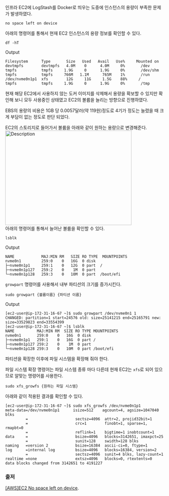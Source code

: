 인프라 EC2에 LogStash를 Docker로 띄우는 도중에 인스턴스의 용량이 부족한 문제가 발생하였다.

`no space left on device`

아래의 명령어를 통해서 현재 EC2 인스턴스의 용량 정보를 확인할 수 있다.
``` shell
df -hT
```

Output
``` text
Filesystem      Type       Size   Used   Avail   Use%     Mounted on
devtmpfs        devtmpfs   4.0M    0      4.0M     0%       /dev
tmpfs           tmpfs     1.9G     0      1.9G     0%       /dev/shm
tmpfs           tmpfs     766M   1.1M      765M    1%       /run
/dev/nvme0n1p1  xfs        12G     11G     1.5G    88%     /
tmpfs           tmpfs     1.9G     0      1.9G     0%       /tmp
```


현재 해당 EC2에서 사용하지 않는 도커 이미지를 삭제해서 용량을 확보할 수 있지만 확인해 보니 모두 사용중인 상태였고 EC2의 볼륨을 늘리는 방향으로 진행하였다.

EBS의 용량의 비용은 1GB 당 0.0057달러(약 119원)정도로 4기가 정도는 늘렸을 때 크게 부담이 없는 정도로 판단 되었다.

EC2의 스토리지로 들어가서 볼륨을 아래와 같이 원하는 용량으로 변경해준다.
<img src="Pasted-image-20241102162311.png" alt="Description" width="400" height="300" style="float: left; margin-right: 10000px;">









아래의 명령어를 통해서 늘어난 볼륨을 확인할 수 있다.

```shell 
lsblk
```

Output
```text
NAME            MAJ:MIN RM   SIZE RO TYPE  MOUNTPOINTS
nvme0n1         259:0    0   16G  0 disk
├─nvme0n1p1     259:1    0   12G  0 part  /
├─nvme0n1p127   259:2    0    1M  0 part
└─nvme0n1p128   259:3    0   10M  0 part  /boot/efi
```

`growpart` 명령어를 사용해서 내부 파티션의 크기를 증가시킨다.
```shell
sudo growpart {볼륨이름} {파티션 이름}
```

Output
```text
[ec2-user@ip-172-31-16-67 ~]$ sudo growpart /dev/nvme0n1 1
CHANGED: partition=1 start=24576 old: size=25141215 end=25165791 new: size=33529823 end=33554399
[ec2-user@ip-172-31-16-67 ~]$ lsblk
NAME          MAJ:MIN RM  SIZE RO TYPE MOUNTPOINTS
nvme0n1       259:0    0   16G  0 disk
├─nvme0n1p1   259:1    0   16G  0 part /
├─nvme0n1p127 259:2    0    1M  0 part
└─nvme0n1p128 259:3    0   10M  0 part /boot/efi
```

파티션을 확장한 이후에 파일 시스템을 확장해 줘야 한다.

파일 시스템 확장 명령어는 파일 시스템 종류 마다 다른데 현재 EC2는 `xfs`로 되어 있으므로 알맞는 명령어를 사용한다.
```shell
sudo xfs_growfs {원하는 파일 시스템}
```

아래와 같이 적용된 결과를 확인할 수 있다.
```text
[ec2-user@ip-172-31-16-67 ~]$ sudo xfs_growfs /dev/nvme0n1p1
meta-data=/dev/nvme0n1p1      isize=512    agcount=4, agsize=1047040 blks
         =                     sectsz=4096  attr=2, projid32bit=1
         =                     crc=1        finobt=1, sparse=1, rmapbt=0
         =                     reflink=1    bigtime=1 inobtcount=1
data     =                     bsize=4096   blocks=3142651, imaxpct=25
         =                     sunit=128    swidth=128 blks
naming   =version 2            bsize=16384  ascii-ci=0, ftype=1
log      =internal log         bsize=4096   blocks=16384, version=2
         =                     sectsz=4096  sunit=4 blks, lazy-count=1
realtime =none                 extsz=4096   blocks=0, rtextents=0
data blocks changed from 3142651 to 4191227
```


### 출저
[[AWS]EC2 No space left on device](https://velog.io/@cataiden/aws-space-error#-aws-ec2-%EB%B3%BC%EB%A5%A8-%EC%88%98%EC%A0%95).